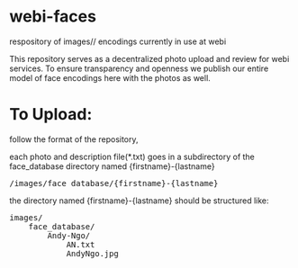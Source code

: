 # webi-faces
respository of images// encodings currently in use at webi


This repository serves as a decentralized photo upload and review for webi services.
To ensure transparency and openness we publish our entire model of face encodings here with the photos as well.


# To Upload:

follow the format of the repository, 

each photo  and description file(*.txt) goes in a subdirectory of the face_database directory named {firstname}-{lastname} 
<pre>/images/face_database/{firstname}-{lastname}</pre>

the directory named {firstname}-{lastname} should be structured like:

<pre>
images/
    face_database/
        Andy-Ngo/
            AN.txt
            AndyNgo.jpg</pre>
